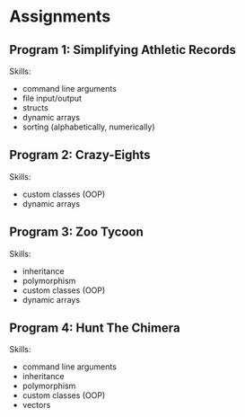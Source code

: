 # Assignments
## Program 1: Simplifying Athletic Records
Skills:
- command line arguments
- file input/output
- structs
- dynamic arrays
- sorting (alphabetically, numerically)

## Program 2: Crazy-Eights
Skills:
- custom classes (OOP)
- dynamic arrays

## Program 3: Zoo Tycoon
Skills:
- inheritance
- polymorphism
- custom classes (OOP)
- dynamic arrays

## Program 4: Hunt The Chimera
Skills:
- command line arguments
- inheritance
- polymorphism
- custom classes (OOP)
- vectors
